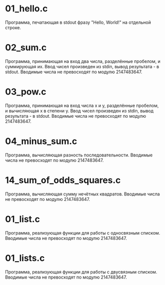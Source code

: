 # 01_hello.c
Программа, печатающая в stdout фразу "Hello, World!" на отдельной строке.

# 02_sum.c
Программа, принимающая на вход два числа, разделённые пробелом, и суммирующая их. Ввод чисел произведен из stdin, вывод результата - в stdout. Вводимые числа не превосходят по модулю 2147483647.

# 03_pow.c
Программа, принимающая на вход числа x и y, разделённые пробелом, и вычисляющая x в степени y. Ввод чисел произведен из stdin, вывод результата - в stdout. Вводимые числа не превосходят по модулю 2147483647.

# 04_minus_sum.c
Программа, вычисляющая разность последовательности. Вводимые числа не превосходят по модулю 2147483647.

# 14_sum_of_odds_squares.c
Программа, вычисляющая сумму нечётных квадратов. Вводимые числа не превосходят по модулю 2147483647.

# 01_list.c
Программа, реализующая функции для работы с односвязным списком. Вводимые числа не превосходят по модулю 2147483647.

# 01_lists.c
Программа, реализующая функции для работы с двусвязным списком. Вводимые числа не превосходят по модулю 2147483647.
